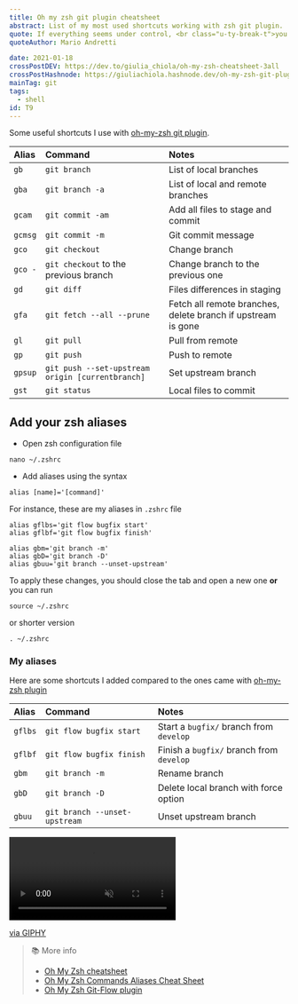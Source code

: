 ```yaml
---
title: Oh my zsh git plugin cheatsheet
abstract: List of my most used shortcuts working with zsh git plugin.
quote: If everything seems under control, <br class="u-ty-break-t">you're not going fast enough
quoteAuthor: Mario Andretti

date: 2021-01-18
crossPostDEV: https://dev.to/giulia_chiola/oh-my-zsh-cheatsheet-3all
crossPostHashnode: https://giuliachiola.hashnode.dev/oh-my-zsh-git-plugin-cheatsheet
mainTag: git
tags:
  - shell
id: T9
---
```


Some useful shortcuts I use with [oh-my-zsh git plugin](https://github.com/ohmyzsh/ohmyzsh/tree/master/plugins/git).

| Alias   | Command                                          | Notes                                                        |
|:--------|:-------------------------------------------------|:-------------------------------------------------------------|
| `gb`    | `git branch`                                     | List of local branches                                       |
| `gba`   | `git branch -a`                                  | List of local and remote branches                            |
| `gcam`  | `git commit -am`                                 | Add all files to stage and commit                            |
| `gcmsg` | `git commit -m`                                  | Git commit message                                           |
| `gco`   | `git checkout`                                   | Change branch                                                |
| `gco -` | `git checkout` to the previous branch            | Change branch to the previous one                            |
| `gd`    | `git diff`                                       | Files differences in staging                                 |
| `gfa`   | `git fetch --all --prune`                        | Fetch all remote branches, delete branch if upstream is gone |
| `gl`    | `git pull`                                       | Pull from remote                                             |
| `gp`    | `git push`                                       | Push to remote                                               |
| `gpsup` | `git push --set-upstream origin [currentbranch]` | Set upstream branch                                          |
| `gst`   | `git status`                                     | Local files to commit                                        |

## Add your zsh aliases

- Open zsh configuration file

```shell
nano ~/.zshrc
```

- Add aliases using the syntax
```shell
alias [name]='[command]'
```

For instance, these are my aliases in `.zshrc` file

```shell
alias gflbs='git flow bugfix start'
alias gflbf='git flow bugfix finish'

alias gbm='git branch -m'
alias gbD='git branch -D'
alias gbuu='git branch --unset-upstream'
```

To apply these changes, you should close the tab and open a new one **or** you can run

```shell
source ~/.zshrc
```

or shorter version

```shell
. ~/.zshrc
```

### My aliases

Here are some shortcuts I added compared to the ones came with [oh-my-zsh plugin](https://github.com/ohmyzsh/ohmyzsh/tree/master/plugins/git-flow)

| Alias   | Command                       | Notes                                    |
|:--------|:------------------------------|:-----------------------------------------|
| `gflbs` | `git flow bugfix start`       | Start a `bugfix/` branch from `develop`  |
| `gflbf` | `git flow bugfix finish`      | Finish a `bugfix/` branch from `develop` |
| `gbm`   | `git branch -m`               | Rename branch                            |
| `gbD`   | `git branch -D`               | Delete local branch with force option    |
| `gbuu`  | `git branch --unset-upstream` | Unset upstream branch                    |

<div class="s-giphy s-giphy--small-d">
  <video autoplay loop muted playsinline>
    <source src="https://i.giphy.com/media/GD5xkDtFPUpY4/giphy.mp4" type="video/mp4">
  </video>
  <p><a href="https://giphy.com/gifs/love-movie-film-GD5xkDtFPUpY4">via GIPHY</a></p>
</div>

> 📚 More info
> - [Oh My Zsh cheatsheet](https://github.com/ohmyzsh/ohmyzsh/wiki/Cheatsheet)
> - [Oh My Zsh Commands Aliases Cheat Sheet](https://ohmycheatsheet.com/oh-my-zsh-commands-cheat-sheet/)
> - [Oh My Zsh Git-Flow plugin](https://github.com/ohmyzsh/ohmyzsh/tree/master/plugins/git-flow)
